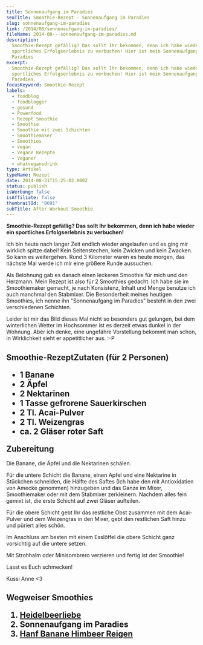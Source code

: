 ```yaml
---
title: Sonnenaufgang im Paradies
seoTitle: Smoothie-Rezept - Sonnenaufgang im Paradies
slug: sonnenaufgang-im-paradies
link: /2014/08/sonnenaufgang-im-paradies/
fileName: 2014-08---sonnenaufgang-im-paradies.md
description:
  Smoothie-Rezept gefällig? Das sollt Ihr bekommen, denn ich habe wieder ein
  sportliches Erfolgserlebnis zu verbuchen! Hier ist mein Sonnenaufgang im
  Paradies
excerpt:
  Smoothie-Rezept gefällig? Das sollt Ihr bekommen, denn ich habe wieder ein
  sportliches Erfolgserlebnis zu verbuchen! Hier ist mein Sonnenaufgang im
  Paradies.
focusKeyword: Smoothie-Rezept
labels:
  - foodblog
  - foodblogger
  - gesund
  - Powerfood
  - Rezept Smoothie
  - Smoothie
  - Smoothie mit zwei Schichten
  - Smoothiemaker
  - Smoothies
  - vegan
  - Vegane Rezepte
  - Veganer
  - whatvegansdrink
type: Artikel
typeName: Rezept
date: 2014-08-31T15:25:02.000Z
status: publish
isWerbung: false
isAffiliate: false
thumbnailId: "8691"
subTitle: After Workout Smoothie
---
```


<strong>Smoothie-Rezept gefällig? Das sollt Ihr bekommen, denn ich habe wieder
ein sportliches Erfolgserlebnis zu verbuchen!</strong>

Ich bin heute nach langer Zeit endlich wieder angelaufen und es ging mir
wirklich spitze dabei! Kein Seitenstechen, kein Zwicken und kein Zwacken. So
kann es weitergehen. Rund 3 Kilometer waren es heute morgen, das nächste Mal
werde ich mir eine größere Runde aussuchen.

Als Belohnung gab es danach einen leckeren Smoothie für mich und den Herzmann.
Mein Rezept ist also für 2 Smoothies gedacht. Ich habe sie im Smoothiemaker
gemacht, je nach Konsistenz, Inhalt und Menge benutze ich auch manchmal den
Stabmixer. Die Besonderheit meines heutigen Smoothies, ich nenne ihn
"Sonnenaufgang im Paradies" besteht in den zwei verschiedenen Schichten.

Leider ist mir das Bild dieses Mal nicht so besonders gut gelungen, bei dem
winterlichen Wetter im Hochsommer ist es derzeit etwas dunkel in der Wohnung.
Aber ich denke, eine ungefähre Vorstellung bekommt man schon, in Wirklichkeit
sieht er appetitlicher aus. :-P

## Smoothie-Rezept<strong>Zutaten (für 2 Personen)</strong><ul><li>1 Banane</li><li>2 Äpfel</li><li>2 Nektarinen</li><li>1 Tasse gefrorene Sauerkirschen</li><li>2 Tl. Acai-Pulver</li><li>2 Tl. Weizengras</li><li>ca. 2 Gläser roter Saft</li></ul><strong>Zubereitung</strong>

Die Banane, die Äpfel und die Nektarinen schälen.

Für die untere Schicht die Banane, einen Apfel und eine Nektarine in Stückchen
schneiden, die Hälfte des Saftes (Ich habe den mit Antioxidatien von Amecke
genommen) hinzugeben und das Ganze im Mixer, Smoothiemaker oder mit dem
Stabmixer zerkleinern. Nachdem alles fein gemixt ist, die erste Schicht auf zwei
Gläser aufteilen.

Für die obere Schicht gebt Ihr das restliche Obst zusammen mit dem Acai-Pulver
und dem Weizengras in den Mixer, gebt den restlichen Saft hinzu und püriert
alles schön.

Im Anschluss am besten mit einem Esslöffel die obere Schicht ganz vorsichtig auf
die untere setzen.

Mit Strohhalm oder Minisombrero verzieren und fertig ist der Smoothie!

Lasst es Euch schmecken!

Kussi Anne &lt;3

## Wegweiser Smoothies<ol><li><a href="http://cardamonchai.com/2014/09/smoothie-fuer-den-sommer-heidelbeerliebe/">Heidelbeerliebe</a></li><li>Sonnenaufgang im Paradies</li><li><a href="http://cardamonchai.com/2017/04/hanf-banane-himbeer-smoothie/">Hanf Banane Himbeer Reigen</a></li></ol>
